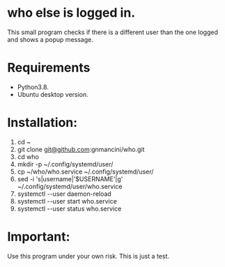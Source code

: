 # who else is logged in.
This small program checks if there is a different user than the one logged and shows a popup message.

# Requirements
* Python3.8.
* Ubuntu desktop version.

# Installation:
1. cd ~
1. git clone git@github.com:gnmancini/who.git
1. cd who
1. mkdir -p ~/.config/systemd/user/
1. cp ~/who/who.service ~/.config/systemd/user/
1. sed -i 's|username|'$USERNAME'|g' ~/.config/systemd/user/who.service 
1. systemctl --user daemon-reload
1. systemctl --user start who.service
1. systemctl --user status who.service

# Important:
Use this program under your own risk. 
This is just a test.